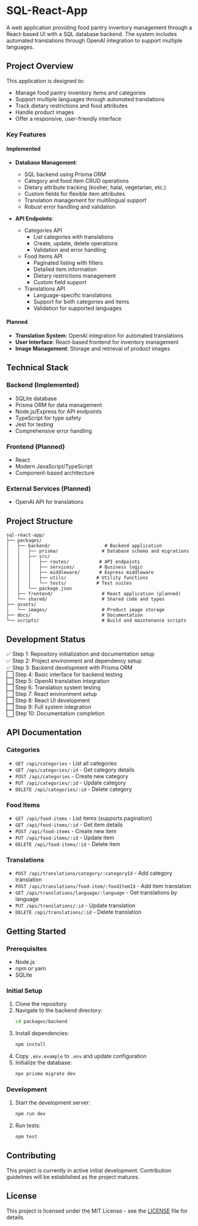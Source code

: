 # SQL-React-App

A web application providing food pantry inventory management through a React-based UI with a SQL database backend. The system includes automated translations through OpenAI integration to support multiple languages.

## Project Overview

This application is designed to:
- Manage food pantry inventory items and categories
- Support multiple languages through automated translations
- Track dietary restrictions and food attributes
- Handle product images
- Offer a responsive, user-friendly interface

### Key Features

#### Implemented
- **Database Management**:
  - SQL backend using Prisma ORM
  - Category and food item CRUD operations
  - Dietary attribute tracking (kosher, halal, vegetarian, etc.)
  - Custom fields for flexible item attributes
  - Translation management for multilingual support
  - Robust error handling and validation

- **API Endpoints**:
  - Categories API
    - List categories with translations
    - Create, update, delete operations
    - Validation and error handling
  - Food Items API
    - Paginated listing with filters
    - Detailed item information
    - Dietary restrictions management
    - Custom field support
  - Translations API
    - Language-specific translations
    - Support for both categories and items
    - Validation for supported languages

#### Planned
- **Translation System**: OpenAI integration for automated translations
- **User Interface**: React-based frontend for inventory management
- **Image Management**: Storage and retrieval of product images

## Technical Stack

### Backend (Implemented)
- SQLite database
- Prisma ORM for data management
- Node.js/Express for API endpoints
- TypeScript for type safety
- Jest for testing
- Comprehensive error handling

### Frontend (Planned)
- React
- Modern JavaScript/TypeScript
- Component-based architecture

### External Services (Planned)
- OpenAI API for translations

## Project Structure
```
sql-react-app/
├── packages/
│   ├── backend/                    # Backend application
│   │   ├── prisma/                # Database schema and migrations
│   │   ├── src/
│   │   │   ├── routes/           # API endpoints
│   │   │   ├── services/         # Business logic
│   │   │   ├── middleware/       # Express middleware
│   │   │   ├── utils/           # Utility functions
│   │   │   └── tests/           # Test suites
│   │   └── package.json
│   ├── frontend/                  # React application (planned)
│   └── shared/                    # Shared code and types
├── assets/
│   └── images/                    # Product image storage
├── docs/                          # Documentation
└── scripts/                       # Build and maintenance scripts
```

## Development Status

✅ Step 1: Repository initialization and documentation setup  
✅ Step 2: Project environment and dependency setup  
✅ Step 3: Backend development with Prisma ORM  
⬜ Step 4: Basic interface for backend testing  
⬜ Step 5: OpenAI translation integration  
⬜ Step 6: Translation system testing  
⬜ Step 7: React environment setup  
⬜ Step 8: React UI development  
⬜ Step 9: Full system integration  
⬜ Step 10: Documentation completion  

## API Documentation

### Categories
- `GET /api/categories` - List all categories
- `GET /api/categories/:id` - Get category details
- `POST /api/categories` - Create new category
- `PUT /api/categories/:id` - Update category
- `DELETE /api/categories/:id` - Delete category

### Food Items
- `GET /api/food-items` - List items (supports pagination)
- `GET /api/food-items/:id` - Get item details
- `POST /api/food-items` - Create new item
- `PUT /api/food-items/:id` - Update item
- `DELETE /api/food-items/:id` - Delete item

### Translations
- `POST /api/translations/category/:categoryId` - Add category translation
- `POST /api/translations/food-item/:foodItemId` - Add item translation
- `GET /api/translations/language/:language` - Get translations by language
- `PUT /api/translations/:id` - Update translation
- `DELETE /api/translations/:id` - Delete translation

## Getting Started

### Prerequisites
- Node.js
- npm or yarn
- SQLite

### Initial Setup
1. Clone the repository
2. Navigate to the backend directory:
   ```bash
   cd packages/backend
   ```
3. Install dependencies:
   ```bash
   npm install
   ```
4. Copy `.env.example` to `.env` and update configuration
5. Initialize the database:
   ```bash
   npx prisma migrate dev
   ```

### Development
1. Start the development server:
   ```bash
   npm run dev
   ```
2. Run tests:
   ```bash
   npm test
   ```

## Contributing

This project is currently in active initial development. Contribution guidelines will be established as the project matures.

## License

This project is licensed under the MIT License - see the [LICENSE](LICENSE) file for details.